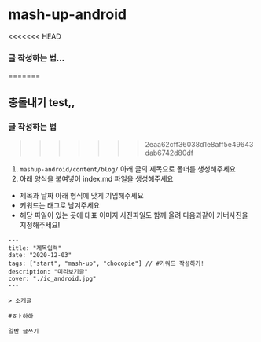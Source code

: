 # mash-up-android

<<<<<<< HEAD
### 글 작성하는 법...
=======
## 충돌내기 test,,
### 글 작성하는 법
>>>>>>> 2eaa62cff36038d1e8aff5e49643dab6742d80df


1. `mashup-android/content/blog/` 아래 글의 제목으로 폴더를 생성해주세요
2. 아래 양식을 붙여넣어 index.md 파일을 생성해주세요

- 제목과 날짜 아래 형식에 맞게 기입해주세요
- 키워드는 태그로 남겨주세요
- 해당 파일이 있는 곳에 대표 이미지 사진파일도 함께 올려 다음과같이 커버사진을 지정해주세요!

```
---
title: "제목입력"
date: "2020-12-03"
tags: ["start", "mash-up", "chocopie"] // #키워드 작성하기!
description: "미리보기글"
cover: "./ic_android.jpg"
---

> 소개글

#ㅎㅏ하하

일반 글쓰기

```
